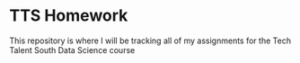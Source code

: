 # TTS Homework

This repository is where I will be tracking all of my assignments for the Tech Talent South Data Science course
